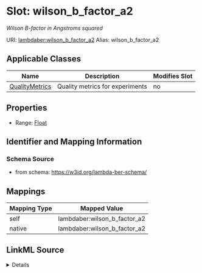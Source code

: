 

# Slot: wilson_b_factor_a2 


_Wilson B-factor in Angstroms squared_





URI: [lambdaber:wilson_b_factor_a2](https://w3id.org/lambda-ber-schema/wilson_b_factor_a2)
Alias: wilson_b_factor_a2

<!-- no inheritance hierarchy -->





## Applicable Classes

| Name | Description | Modifies Slot |
| --- | --- | --- |
| [QualityMetrics](QualityMetrics.md) | Quality metrics for experiments |  no  |






## Properties

* Range: [Float](Float.md)




## Identifier and Mapping Information






### Schema Source


* from schema: https://w3id.org/lambda-ber-schema/




## Mappings

| Mapping Type | Mapped Value |
| ---  | ---  |
| self | lambdaber:wilson_b_factor_a2 |
| native | lambdaber:wilson_b_factor_a2 |




## LinkML Source

<details>
```yaml
name: wilson_b_factor_a2
description: Wilson B-factor in Angstroms squared
from_schema: https://w3id.org/lambda-ber-schema/
rank: 1000
alias: wilson_b_factor_a2
owner: QualityMetrics
domain_of:
- QualityMetrics
range: float

```
</details>